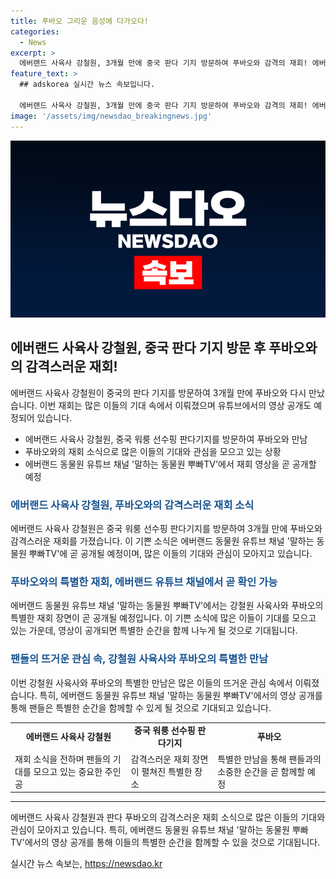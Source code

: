 ```yaml
---
title: 푸바오 그리운 음성에 다가오다!
categories:
  - News
excerpt: >
  에버랜드 사육사 강철원, 3개월 만에 중국 판다 기지 방문하여 푸바오와 감격의 재회! 에버랜드 유튜브 채널 말하는 동물원 뿌빠TV에서 17일에 재회 영상 공개 예정. 강 사육사는 푸바오 만남을 통해 흥겨운 소식 전달하며 팬들에게 감동을 주었다. 푸바오는 강 사육사의 목소리에 반응하고, 잘 적응하고 있어 강 사육사의 마음을 안심시켰다고 전함. 유튜브에서 재회 영상을 기대하는 팬들의 반응도 뜨겁다!
feature_text: >
  ## adskorea 실시간 뉴스 속보입니다.

  에버랜드 사육사 강철원, 3개월 만에 중국 판다 기지 방문하여 푸바오와 감격의 재회! 에버랜드 유튜브 채널 말하는 동물원 뿌빠TV에서 17일에 재회 영상 공개 예정. 강 사육사는 푸바오 만남을 통해 흥겨운 소식 전달하며 팬들에게 감동을 주었다. 푸바오는 강 사육사의 목소리에 반응하고, 잘 적응하고 있어 강 사육사의 마음을 안심시켰다고 전함. 유튜브에서 재회 영상을 기대하는 팬들의 반응도 뜨겁다!
image: '/assets/img/newsdao_breakingnews.jpg'
---
```


<p><img src="/assets/img/newsdao_breakingnews.jpg" alt="adskorea 속보" /></p>

<h2 data-ke-size="size26">에버랜드 사육사 강철원, 중국 판다 기지 방문 후 푸바오와의 감격스러운 재회!</h2>

<p data-ke-size="size16">에버랜드 사육사 강철원이 중국의 판다 기지를 방문하여 3개월 만에 푸바오와 다시 만났습니다. 이번 재회는 많은 이들의 기대 속에서 이뤄졌으며 유튜브에서의 영상 공개도 예정되어 있습니다. </p>

<ul>
  <li>에버랜드 사육사 강철원, 중국 워룽 선수핑 판다기지를 방문하여 푸바오와 만남</li>
  <li>푸바오와의 재회 소식으로 많은 이들의 기대와 관심을 모으고 있는 상황</li>
  <li>에버랜드 동물원 유튜브 채널 '말하는 동물원 뿌빠TV'에서 재회 영상을 곧 공개할 예정</li>
</ul>

<h3><b><span style="color: #1a5490;">에버랜드 사육사 강철원, 푸바오와의 감격스러운 재회 소식</span></b></h3>

<p data-ke-size="size16">에버랜드 사육사 강철원은 중국 워룽 선수핑 판다기지를 방문하여 3개월 만에 푸바오와 감격스러운 재회를 가졌습니다. 이 기쁜 소식은 에버랜드 동물원 유튜브 채널 '말하는 동물원 뿌빠TV'에 곧 공개될 예정이며, 많은 이들의 기대와 관심이 모아지고 있습니다.</p>

<h3><b><span style="color: #1a5490;">푸바오와의 특별한 재회, 에버랜드 유튜브 채널에서 곧 확인 가능</span></b></h3>

<p data-ke-size="size16">에버랜드 동물원 유튜브 채널 '말하는 동물원 뿌빠TV'에서는 강철원 사육사와 푸바오의 특별한 재회 장면이 곧 공개될 예정입니다. 이 기쁜 소식에 많은 이들이 기대를 모으고 있는 가운데, 영상이 공개되면 특별한 순간을 함께 나누게 될 것으로 기대됩니다.</p>

<h3><b><span style="color: #1a5490;">팬들의 뜨거운 관심 속, 강철원 사육사와 푸바오의 특별한 만남</span></b></h3>

<p data-ke-size="size16">이번 강철원 사육사와 푸바오의 특별한 만남은 많은 이들의 뜨거운 관심 속에서 이뤄졌습니다. 특히, 에버랜드 동물원 유튜브 채널 '말하는 동물원 뿌빠TV'에서의 영상 공개를 통해 팬들은 특별한 순간을 함께할 수 있게 될 것으로 기대되고 있습니다.</p>

<table>
  <tr>
    <td style="text-align: center; height: 17px;"><b>에버랜드 사육사 강철원</b></td>
    <td style="text-align: center; height: 17px;"><b>중국 워룽 선수핑 판다기지</b></td>
    <td style="text-align: center; height: 17px;"><b>푸바오</b></td>
  </tr>
  <tr>
    <td>재회 소식을 전하며 팬들의 기대를 모으고 있는 중요한 주인공</td>
    <td>감격스러운 재회 장면이 펼쳐진 특별한 장소</td>
    <td>특별한 만남을 통해 팬들과의 소중한 순간을 곧 함께할 예정</td>
  </tr>
</table>

<hr>

<p data-ke-size="size16">에버랜드 사육사 강철원과 판다 푸바오의 감격스러운 재회 소식으로 많은 이들의 기대와 관심이 모아지고 있습니다. 특히, 에버랜드 동물원 유튜브 채널 '말하는 동물원 뿌빠TV'에서의 영상 공개를 통해 이들의 특별한 순간을 함께할 수 있을 것으로 기대됩니다.</p>
실시간 뉴스 속보는, <a href="https://newsdao.kr" rel="dofollow">https://newsdao.kr</a>


